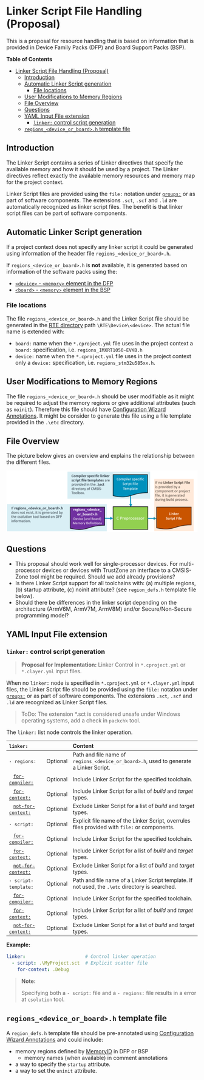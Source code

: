 # Linker Script File Handling (Proposal)

<!-- markdownlint-disable MD009 -->
<!-- markdownlint-disable MD013 -->
<!-- markdownlint-disable MD036 -->

This is a proposal for resource handling that is based on information that is provided in Device Family Packs (DFP) and Board Support Packs (BSP).

**Table of Contents**

- [Linker Script File Handling (Proposal)](#linker-script-file-handling-proposal)
  - [Introduction](#introduction)
  - [Automatic Linker Script generation](#automatic-linker-script-generation)
    - [File locations](#file-locations)
  - [User Modifications to Memory Regions](#user-modifications-to-memory-regions)
  - [File Overview](#file-overview)
  - [Questions](#questions)
  - [YAML Input File extension](#yaml-input-file-extension)
    - [`linker:` control script generation](#linker-control-script-generation)
  - [`regions_<device_or_board>.h` template file](#regions_device_or_boardh-template-file)

## Introduction

The Linker Script contains a series of Linker directives that specify the available memory and how it should be used by a project. The Linker directives reflect exactly the available memory resources and memory map for the project context.

Linker Script files are provided using the `file:` notation under [`groups:`](YML-Input-Format.md#groups) or as part of software components. The extensions `.sct`, `.scf` and `.ld` are automatically recognized as linker script files. The benefit is that linker script files can be part of software components.

## Automatic Linker Script generation

If a project context does not specify any linker script it could be generated using information of the header file `regions_<device_or_board>.h`.

If `regions_<device_or_board>.h` is **not** available, it is generated based on information of the software packs using the:

- [`<device>` - `<memory>` element in the DFP](https://open-cmsis-pack.github.io/Open-CMSIS-Pack-Spec/main/html/pdsc_boards_pg.html#element_board_memory)
- [`<board>` - `<memory>` element in the BSP](https://open-cmsis-pack.github.io/Open-CMSIS-Pack-Spec/main/html/pdsc_family_pg.html#element_memory)

### File locations

The file `regions_<device_or_board>.h` and the Linker Script file should be generated in the [RTE directory](Overview.md#rte-directory-structure) path `\RTE\Device\<device>`. The actual file name is extended with:

  -  `board:` name when the `*.cproject.yml` file uses in the project context a `board:` specification, i.e. `regions_IMXRT1050-EVKB.h`
  -  `device:` name when the `*.cproject.yml` file uses in the project context only a `device:` specification, i.e. `regions_stm32u585xx.h`.
  
## User Modifications to Memory Regions

The file `regions_<device_or_board>.h` should be user modifiable as it might be required to adjust the memory regions or give additional attributes (such as `noinit`).  Therefore this file should have [Configuration Wizard Annotations](https://open-cmsis-pack.github.io/Open-CMSIS-Pack-Spec/main/html/configWizard.html). It might be consider to generate this file using a file template provided in the `.\etc` directory.

## File Overview

The picture below gives an overview and explains the relationship between the different files.

![Linker Script File Generation](./images/linker-script-file.png "Linker Script File Generation")

## Questions

- This proposal should work well for single-processor devices.  For multi-processor devices or devices with TrustZone an interface to a CMSIS-Zone tool might be required. Should we add already provisions?
- Is there Linker Script support for all toolchains with: (a) multiple regions, (b) startup attribute, (c) noinit attribute?  (see `region_defs.h` template file below).
- Should there be differences in the linker script depending on the architecture (ArmV6M, ArmV7M, ArmV8M) and/or Secure/Non-Secure programming model?

## YAML Input File extension

### `linker:` control script generation

>**Proposal for Implementation:** Linker Control in `*.cproject.yml` or `*.clayer.yml` input files.

When no `linker:` node is specified in `*.cproject.yml` or `*.clayer.yml` input files, the Linker Script file should be provided using the `file:` notation under [`groups:`](YML-Input-Format.md#groups) or as part of software components. The extensions `.sct`, `.scf` and `.ld` are recognized as Linker Script files.

> ToDo: The extension *.sct is considered unsafe under Windows operating systems, add a check in `packchk` tool.

The `linker:` list node controls the linker operation.

`linker:`                                             |              |  Content
:-----------------------------------------------------|:-------------|:--------------------------------
`- regions:`                                          |  Optional    | Path and file name of `regions_<device_or_board>.h`, used to generate a Linker Script.
&nbsp;&nbsp; [`for-compiler:`](YML-Input-Format.md#for-compiler)         |   Optional   | Include Linker Script for the specified toolchain.
&nbsp;&nbsp; [`for-context:`](YML-Input-Format.md#for-context)           |   Optional   | Include Linker Script for a list of *build* and *target* types.
&nbsp;&nbsp; [`not-for-context:`](YML-Input-Format.md#not-for-context)   |   Optional   | Exclude Linker Script for a list of *build* and *target* types.
`- script:`                                           |   Optional   | Explicit file name of the Linker Script, overrules files provided with `file:` or components.
&nbsp;&nbsp; [`for-compiler:`](YML-Input-Format.md#for-compiler)         |   Optional   | Include Linker Script for the specified toolchain.
&nbsp;&nbsp; [`for-context:`](YML-Input-Format.md#for-context)           |   Optional   | Include Linker Script for a list of *build* and *target* types.
&nbsp;&nbsp; [`not-for-context:`](YML-Input-Format.md#not-for-context)   |   Optional   | Exclude Linker Script for a list of *build* and *target* types.
`- script-template:`                                  |   Optional   | Path and file name of a Linker Script template. If not used, the `.\etc` directory is searched.
&nbsp;&nbsp; [`for-compiler:`](YML-Input-Format.md#for-compiler)         |   Optional   | Include Linker Script for the specified toolchain.
&nbsp;&nbsp; [`for-context:`](YML-Input-Format.md#for-context)           |   Optional   | Include Linker Script for a list of *build* and *target* types.
&nbsp;&nbsp; [`not-for-context:`](YML-Input-Format.md#not-for-context)   |   Optional   | Exclude Linker Script for a list of *build* and *target* types.

**Example:**

```yml
linker:                      # Control linker operation
  - script: .\MyProject.sct  # Explicit scatter file
    for-context: .Debug  
```

>**Note:**
>
> Specifying both a `- script:` file and a `- regions:` file results in a error at `csolution` tool.

## `regions_<device_or_board>.h` template file

A `region_defs.h` template file should be pre-annotated using [Configuration Wizard Annotations](https://open-cmsis-pack.github.io/Open-CMSIS-Pack-Spec/main/html/configWizard.html) and could include:

- memory regions defined by [MemoryID](https://open-cmsis-pack.github.io/Open-CMSIS-Pack-Spec/main/html/pdsc_family_pg.html#MemoryIDTypeEnum) in DFP or BSP
  - memory names (when available) in comment annotations
- a way to specify the `startup` attribute.
- a way to set the `uninit` attribute.
